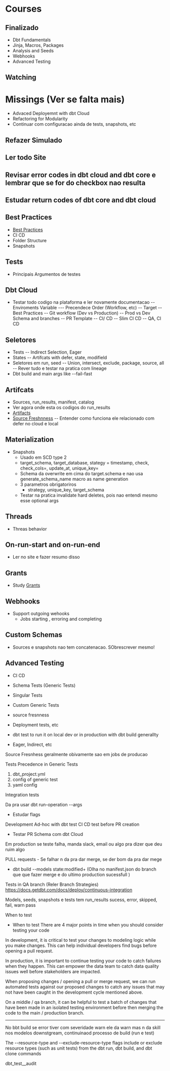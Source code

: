 # Courses

## Finalizado
- Dbt Fundamentals
- Jinja, Macros, Packages
- Analysis and Seeds
- Webhooks
- Advanced Testing


## Watching 


# Missings (Ver se falta mais)
- Advaced Deployemnt with dbt Cloud
- Refactoring for Modularity
- Continuar com configuracao ainda de tests, snapshots, etc

## Refazer Simulado

## Ler todo Site

## Revisar error codes in dbt cloud and dbt core e lembrar que se for do checkbox nao resulta 

##  Estudar return codes of dbt core and dbt cloud

## Best Practices
- [Best Practices](https://docs.getdbt.com/best-practices)
- CI CD
- Folder Structure
- Snapshots

## Tests
- Principais Argumentos de testes

## Dbt Cloud
- Testar todo codigo na plataforma e ler novamente documentacao
 -- Enviroments Variable
   --- Precendece Order (Workflow, etc)
 -- Target
 -- Best Practices
 -- Git workflow (Dev vs Production)
 -- Prod vs Dev Schema and branches
 -- PR Template
 -- CI/ CD
 -- Slim CI CD
 -- QA, CI CD

## Seletores
- Tests 
 -- Indirect Selection, Eager
- States 
 -- Artifcats with defer, state, modifield
- Seletores em run, seed
 -- Union, intersect, exclude, package, source, all 
 -- Rever tudo e testar na pratica com lineage
- Dbt build and main args like --fail-fast

## Artifcats
- Sources, run_results, manifest, catalog
- Ver agora onde esta os codigos do run_results
- [Artifacts](https://docs.getdbt.com/docs/deploy/artifacts)
- [Source Freshnness](https://docs.getdbt.com/docs/deploy/source-freshness)
 -- Entender como funciona ele relacionado com defer no cloud e local

## Materialization
- Snapshots
  - Usado em SCD type 2
  - target_schema, target_database, stategy = timestamp, check, check_cols=, update_at, unique_key=
  - Schema da overwrite em cima do target.schema e nao usa generate_schema_name macro as name generation
  - 3 parametros obrigatoriros
    - strategy, unique_key, target_schema
  - Testar na pratica invalidate hard deletes, pois nao entendi mesmo esse optional args


## Threads
- Threas behavior

## On-run-start  and on-run-end
- Ler no site e fazer resumo disso

## Grants 
- Study [Grants](https://docs.getdbt.com/reference/resource-configs/grants)

## Webhooks
- Support outgoing wehooks
  - Jobs starting , erroring and completing


## Custom Schemas
- Sources e snapshots nao tem concatenacao. SObrescrever mesmo!

## Advanced Testing
- CI CD
- Schema Tests (Generic Tests)
- Singular Tests
- Custom Generic Tests
- source fresnness

- Deployment tests, etc
- dbt test to run it  on local dev or in production with dbt build generallty
- Eager, Indirect, etc

Source Fresnhess geralmente obivamente sao em jobs de producao


Tests Precedence in Generic Tests
1.  dbt_project.yml
2.  config of generic test
3.  yaml config



Integration tests

Da pra usar dbt run-operation --args
- Estudar flags

Development Ad-hoc with dbt test
CI CD test before PR creation

- Testar PR Schema com dbt Cloud

Em production se teste falha, manda slack, email ou algo pra dizer que deu ruim algo

PULL requests - Se falhar n da pra dar merge, se der bom da pra dar mege
- dbt build --models state:modified+ (Olha no manifest.json do branch que que fazer merge e do ultimo production sucessfull )


Tests in QA branch
(Reler Branch Strategies)
https://docs.getdbt.com/docs/deploy/continuous-integration


Models, seeds, snapshots e tests tem run_results 
sucess, error, skipped, fail, warn pass

When to test
- When to test
There are 4 major points in time when you should consider testing your code

In development, it is critical to test your changes to modeling logic while you make changes. This can help individual developers find bugs before opening a pull request.

In production, it is important to continue testing your code to catch failures when they happen. This can empower the data team to catch data quality issues well before stakeholders are impacted.

When proposing changes / opening a pull or merge request, we can run automated tests against our proposed changes to catch any issues that may not have been caught in the development cycle mentioned above.

On a middle / qa branch, it can be helpful to test a batch of changes that have been made in an isolated testing environment before then merging the code to the main / production branch.

-----------------------
No bbt build se error tiver com severidade warn ele da warn mas n da skill nos modelos downstgream, continuinaod processo
de build (run e test)

The --resource-type and --exclude-resource-type flags include or exclude resource types (such as unit tests) from the dbt run, dbt build, and dbt clone commands

dbt_test__audit